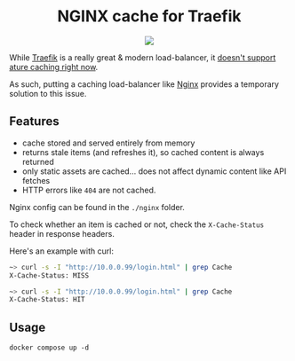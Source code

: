 <div style="text-align:center">
  <h1 style="text-align:center;">NGINX cache for Traefik</h1>
</div>


<div style="text-align:center">
  <img src="https://user-images.githubusercontent.com/19761269/235366318-045e2e8c-6aab-48d6-a75c-a58895a206e2.png" style="text-align:center;" />
</div>

While [Traefik](https://traefik.io/) is a really great & modern load-balancer, it [doesn't support ature caching right now](https://github.com/traefik/traefik/issues/878).

As such, putting a caching load-balancer like [Nginx](https://nginx.org/en/) provides a temporary solution to this issue.

## Features

- cache stored and served entirely from memory
- returns stale items (and refreshes it), so cached content is always returned
- only static assets are cached... does not affect dynamic content like API fetches
- HTTP errors like `404` are not cached.

Nginx config can be found in the `./nginx` folder.

To check whether an item is cached or not, check the `X-Cache-Status` header in response headers.

Here's an example with curl:

```bash
~> curl -s -I "http://10.0.0.99/login.html" | grep Cache
X-Cache-Status: MISS

~> curl -s -I "http://10.0.0.99/login.html" | grep Cache
X-Cache-Status: HIT
```

## Usage

```text
docker compose up -d
```